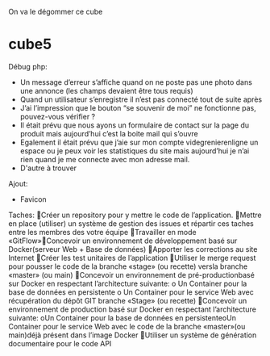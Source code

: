 On va le dégommer ce cube

# cube5


Débug php: 

* Un message d’erreur s’affiche quand on ne poste pas une photo dans une annonce (les champs devaient être tous requis) 
* Quand un utilisateur s’enregistre il n’est pas connecté tout de suite après 
* J’ai l’impression que le bouton “se souvenir de moi” ne fonctionne pas, pouvez-vous vérifier ? 
* Il était prévu que nous ayons un formulaire de contact sur la page du produit mais aujourd’hui c’est la boite mail qui s’ouvre
* Egalement il était prévu que j’aie sur mon compte videgrenierenligne un espace ou je peux voir les statistiques du site mais aujourd’hui je n’ai rien quand je me connecte avec mon adresse mail. 
* D'autre à trouver

Ajout: 

* Favicon


Taches:
Créer un repository pour y mettre le code de l’application.
Mettre en place (utiliser) un système de gestion des issues et répartir ces taches entre les membres des votre équipe
Travailler en mode «GitFlow»Concevoir un environnement de développement basé sur Docker(serveur Web + Base de données)
Apporter les corrections au site Internet
Créer les test unitaires de l’application
Utiliser le merge request pour pousser le code de la branche «stage» (ou recette) versla branche «master» (ou main)
Concevoir un environnement de pré-productionbasé sur Docker en respectant l’architecture suivante:
	o Un Container pour la base de données en persistente
	o Un Container pour le service Web avec récupération du dépôt GIT branche «Stage» (ou recette)
Concevoir un environnement de production basé sur Docker en respectant l’architecture suivante:
	oUn Container pour la base de données en persistenteoUn Container pour le service Web avec le code de la branche «master»(ou main)déjà présent dans l’image Docker
Utiliser un système de génération documentaire pour le code API
